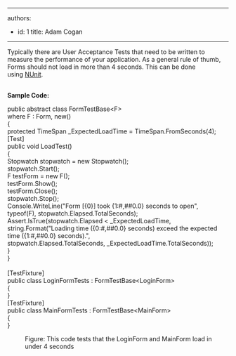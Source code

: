 

---
authors:
  - id: 1
    title: Adam Cogan
---




<span class='intro'> Typically there are User Acceptance Tests that need to be written to measure the performance of your application. As a general rule of thumb, Forms should not load in more than 4 seconds. This can be done using&#160;<a href="https&#58;//www.ssw.com.au/ssw/Standards/DeveloperGeneral/netTools.aspx#NUnit">NUnit</a>.<br><br> </span>

<p><b>​Sample Code&#58;</b></p><p class="ssw15-rteElement-CodeArea"> public abstract class FormTestBase&lt;F&gt;<br> where F &#58; Form, new()<br> &#123;<br> protected TimeSpan _ExpectedLoadTime = TimeSpan.FromSeconds(4);<br> [Test]<br> public void LoadTest()<br> &#123;<br> Stopwatch stopwatch = new Stopwatch();<br> stopwatch.Start();<br> F testForm = new F();<br> testForm.Show();<br> testForm.Close();<br> stopwatch.Stop();<br> Console.WriteLine(&quot;Form [&#123;0&#125;] took &#123;1&#58;#,##0.0&#125; seconds to open&quot;, typeof(F), stopwatch.Elapsed.TotalSeconds);<br> Assert.IsTrue(stopwatch.Elapsed &lt; _ExpectedLoadTime, <br> string.Format(&quot;Loading time (&#123;0&#58;#,##0.0&#125; seconds) exceed the expected time (&#123;1&#58;#,##0.0&#125; seconds).&quot;, <br> stopwatch.Elapsed.TotalSeconds, _ExpectedLoadTime.TotalSeconds));<br> &#125;<br> &#125;<br> <br> [TestFixture]<br> public class LoginFormTests &#58; FormTestBase&lt;LoginForm&gt;<br> &#123;<br> &#125;<br> [TestFixture]<br> public class MainFormTests &#58; FormTestBase&lt;MainForm&gt;<br> &#123;<br> &#125;</p><dd class="ssw15-rteElement-FigureNormal">​Figure&#58; This code tests that the LoginForm and MainForm load in under 4 seconds​<br></dd>


